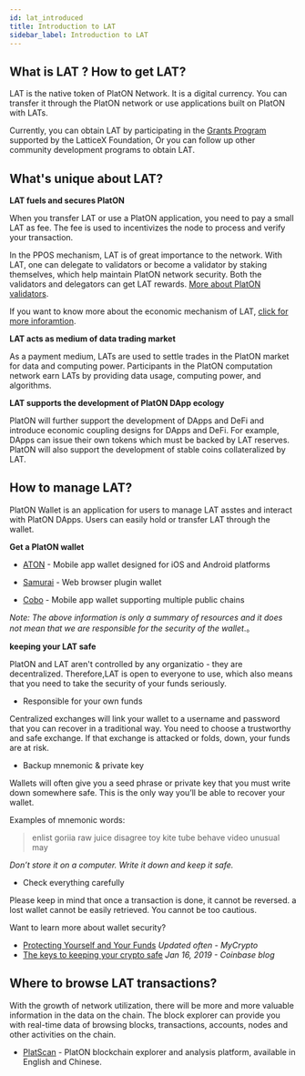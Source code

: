 ```yaml
---
id: lat_introduced
title: Introduction to LAT
sidebar_label: Introduction to LAT
---
```


## What is LAT ? How to get LAT?

LAT is the native token of PlatON Network. It is a digital currency. You can transfer it through the PlatON network or use applications built on PlatON with LATs.

Currently, you can obtain LAT by participating in the [Grants Program](https://latticex.foundation/grants) supported by the LatticeX Foundation, Or you can follow up other community development programs to obtain LAT.



## What's unique about LAT?

**LAT fuels and secures PlatON**

When you transfer LAT or use a PlatON application, you need to pay a small LAT as fee. The fee is used to incentivizes the node to process and verify your transaction.

In the PPOS mechanism, LAT is of great importance to the network. With LAT, one can delegate to validators or become a validator by staking themselves, which help maintain PlatON network security.  Both the validators and delegators can get LAT rewards. [More about PlatON validators](/docs/en/PlatON_Validation_Introduce).

If you want to know more about the economic mechanism of LAT, [click for more inforamtion](/docs/en/Economic_Model#platons-economic-solution).



**LAT acts as medium of data trading market**

As a payment medium, LATs are used to settle trades in the PlatON market for data and computing power. Participants in the PlatON computation network earn LATs by providing data usage, computing power, and algorithms.



**LAT supports the development of PlatON DApp ecology**

PlatON will further support the development of DApps and DeFi and introduce economic coupling designs for DApps and DeFi. For example, DApps can issue their own tokens which must be backed by LAT reserves.
PlatON will also support the development of stable coins collateralized by LAT.



## How to manage LAT?

PlatON Wallet is an application for users to manage LAT asstes and interact with PlatON DApps. Users can easily hold or transfer LAT through the wallet.

**Get a PlatON wallet**

- [ATON](https://www.platon.network/en/developer/#aton) -  Mobile app wallet designed for iOS and Android platforms

- [Samurai](https://github.com/AlayaNetwork/Samurai) -  Web browser plugin wallet

- [Cobo](https://cobo.com/)  - Mobile app wallet supporting multiple public chains

*Note: The above information is only a summary of resources and it does not mean that we are responsible for the security of the wallet*.。



**keeping your LAT safe**

PlatON and LAT aren't controlled by any organizatio - they are decentralized. Therefore,LAT is open to everyone to use, which also means that you need to take the security of your funds seriously.

- Responsible for your own funds

Centralized exchanges will link your wallet to a username and password that you can recover in a traditional way. You need to choose a trustworthy and safe exchange. If that exchange is attacked  or folds, down, your funds are at risk.



- Backup mnemonic & private key

Wallets will often give you a seed phrase  or private key that you must write down somewhere safe. This is the only way you’ll be able to recover your wallet.

Examples of mnemonic words:

> enlist goriia raw juice disagree toy kite tube behave video unusual may

*Don’t store it on a computer. Write it down and keep it safe.*



- Check everything carefully

Please keep in mind that once a transaction is done, it cannot be reversed. a lost wallet cannot be easily retrieved. You cannot be too cautious.



Want to learn more about wallet security?

- [Protecting Yourself and Your Funds](https://support.mycrypto.com/staying-safe/protecting-yourself-and-your-funds) *Updated often - MyCrypto*
- [The keys to keeping your crypto safe](https://blog.coinbase.com/the-keys-to-keeping-your-crypto-safe-96d497cce6cf) *Jan 16, 2019 - Coinbase blog*



## Where to browse LAT transactions?

With the growth of network utilization, there will be more and more valuable information in the data on the chain. The block explorer can provide you with real-time data of browsing blocks, transactions, accounts, nodes and other activities on the chain.

- [PlatScan](https://scan.platon.network/) - PlatON blockchain explorer and analysis platform, available in English and Chinese.

